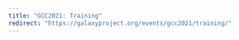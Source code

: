 ```yaml
---
title: "GCC2021: Training"
redirect: "https://galaxyproject.org/events/gcc2021/training/"
---
```


<!-- That redirect is so that this page redirects when you are
working on a local copy of the hub
-->
